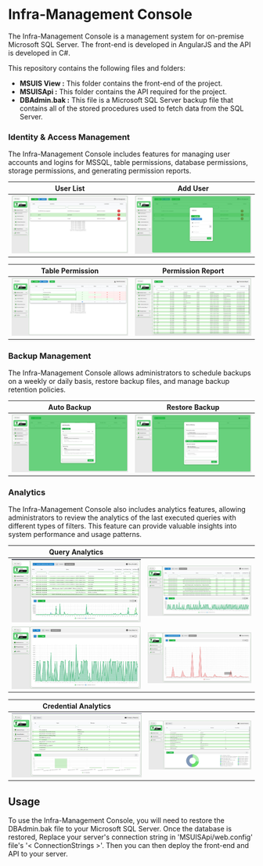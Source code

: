 # Infra-Management Console
The Infra-Management Console is a management system for on-premise Microsoft SQL Server. The front-end is developed in AngularJS and the API is developed in C#.

This repository contains the following files and folders:

* **MSUIS View :** This folder contains the front-end of the project.
* **MSUISApi :** This folder contains the API required for the project.
* **DBAdmin.bak :** This file is a Microsoft SQL Server backup file that contains all of the stored procedures used to fetch data from the SQL Server.

### Identity & Access Management
The Infra-Management Console includes features for managing user accounts and logins for MSSQL, table permissions, database permissions, storage permissions, and generating permission reports.

|     User List     |     Add User     |
| :------------------: | :------------------: |
| ![user-mgmt-1](/imgs/user-mgmt-1.jpg) | ![user-mgmt-2](/imgs/user-mgmt-2.jpg) |

|     Table Permission     |     Permission Report     |
| :------------------: | :------------------: |
| ![permission-mgmt-1](/imgs/permission-mgmt-1.jpg) | ![permission-mgmt-2](/imgs/permission-mgmt-2.jpg) |

### Backup Management
The Infra-Management Console allows administrators to schedule backups on a weekly or daily basis, restore backup files, and manage backup retention policies.

|     Auto Backup     |     Restore Backup     |
| :------------------: | :------------------: |
| ![backup-mgmt-1](/imgs/backup-mgmt-1.jpg) | ![backup-mgmt-2](/imgs/backup-mgmt-2.jpg) |

### Analytics
The Infra-Management Console also includes analytics features, allowing administrators to review the analytics of the last executed queries with different types of filters. This feature can provide valuable insights into system performance and usage patterns.

|     Query Analytics     ||
| :------------------: | :------------------: |
| ![query-analytics-1](/imgs/query-analytics.jpg) | ![cred-analytics](/imgs/query-analytics-1.jpg) |
| ![query-analytics-1](/imgs/query-analytics-2.jpg) | ![cred-analytics](/imgs/query-analytics-3.jpg) |

|     Credential Analytics     ||
| :------------------: | :------------------: |
| ![backup-mgmt-1](/imgs/cred-analytics.jpg) | ![backup-mgmt-2](/imgs/cred-analytics-1.jpg) |

## Usage
To use the Infra-Management Console, you will need to restore the DBAdmin.bak file to your Microsoft SQL Server. Once the database is restored, Replace your server's connection string in 'MSUISApi/web.config' file's '< ConnectionStrings >'. Then you can then deploy the front-end and API to your server.
